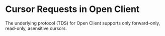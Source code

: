 <!-- loio3bdedea26c5f1014839fb52d06872d33 -->

# Cursor Requests in Open Client

The underlying protocol \(TDS\) for Open Client supports only forward-only, read-only, asensitive cursors.

